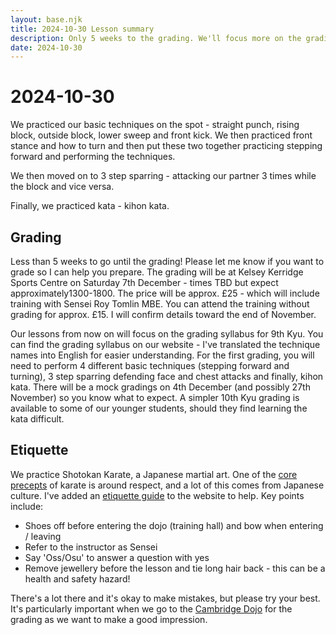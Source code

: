 ```yaml
---
layout: base.njk
title: 2024-10-30 Lesson summary
description: Only 5 weeks to the grading. We'll focus more on the grading syllabus from now on. Tonight we practiced our basic techniques and the 9th kyu grading syllabus
date: 2024-10-30
---
```

# 2024-10-30

We practiced our basic techniques on the spot - straight punch, rising block, outside block, lower sweep and front kick. We then practiced front stance and how to turn and then put these two together practicing stepping forward and performing the techniques.

We then moved on to 3 step sparring - attacking our partner 3 times while the block and vice versa.

Finally, we practiced kata - kihon kata.

## Grading

Less than 5 weeks to go until the grading! Please let me know if you want to grade so I can help you prepare. The grading will be at Kelsey Kerridge Sports Centre on Saturday 7th December - times TBD but expect approximately1300-1800. The price will be approx. £25 - which will include training with Sensei Roy Tomlin MBE. You can attend the training without grading for approx. £15. I will confirm details toward the end of November.

Our lessons from now on will focus on the grading syllabus for 9th Kyu. You can find the grading syllabus on our website - I've translated the technique names into English for easier understanding. For the first grading, you will need to perform 4 different basic techniques (stepping forward and turning), 3 step sparring defending face and chest attacks and finally, kihon kata. There will be a mock gradings on 4th December (and possibly 27th November) so you know what to expect. A simpler 10th Kyu grading is available to some of our younger students, should they find learning the kata difficult.

## Etiquette

We practice Shotokan Karate, a Japanese martial art. One of the [core precepts](/dojokun) of karate is around respect, and a lot of this comes from Japanese culture. I've added an [etiquette guide](/etiquette/) to the website to help. Key points include:
* Shoes off before entering the dojo (training hall) and bow when entering / leaving
* Refer to the instructor as Sensei
* Say 'Oss/Osu' to answer a question with yes
* Remove jewellery before the lesson and tie long hair back - this can be a health and safety hazard!

There's a lot there and it's okay to make mistakes, but please try your best. It's particularly important when we go to the [Cambridge Dojo](https://cambridgekaratedojo.com/) for the grading as we want to make a good impression.
